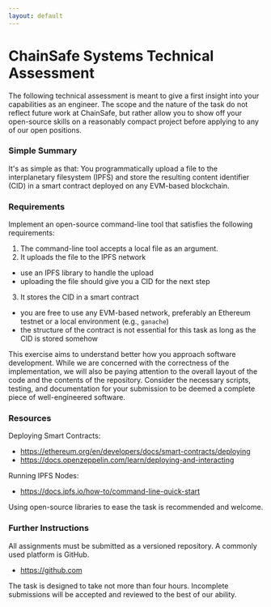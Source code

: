 ```yaml
---
layout: default
---
```


# ChainSafe Systems Technical Assessment

The following technical assessment is meant to give a first insight into your
capabilities as an engineer. The scope and the nature of the task do not reflect
future work at ChainSafe, but rather allow you to show off your open-source
skills on a reasonably compact project before applying to any of our open
positions.

### Simple Summary

It's as simple as that: You programmatically upload a file to the interplanetary
filesystem (IPFS) and store the resulting content identifier (CID) in a smart
contract deployed on any EVM-based blockchain.

### Requirements

Implement an open-source command-line tool that satisfies the following
requirements:

1. The command-line tool accepts a local file as an argument.
2. It uploads the file to the IPFS network
  - use an IPFS library to handle the upload
  - uploading the file should give you a CID for the next step
3. It stores the CID in a smart contract
  - you are free to use any EVM-based network, preferably an Ethereum
    testnet or a local environment (e.g., `ganache`)
  - the structure of the contract is not essential for this task as long as the
    CID is stored somehow

This exercise aims to understand better how you approach software development.
While we are concerned with the correctness of the implementation, we will also
be paying attention to the overall layout of the code and the contents of the
repository. Consider the necessary scripts, testing, and documentation for your
submission to be deemed a complete piece of well-engineered software.

### Resources

Deploying Smart Contracts:

- <https://ethereum.org/en/developers/docs/smart-contracts/deploying>
- <https://docs.openzeppelin.com/learn/deploying-and-interacting>

Running IPFS Nodes:

- <https://docs.ipfs.io/how-to/command-line-quick-start>

Using open-source libraries to ease the task is recommended and welcome.

### Further Instructions

All assignments must be submitted as a versioned repository. A commonly
used platform is GitHub.

- <https://github.com>

The task is designed to take not more than four hours. Incomplete
submissions will be accepted and reviewed to the best of our ability.

